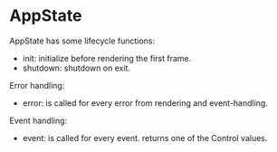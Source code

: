 # AppState

AppState has some lifecycle functions:

- init: initialize before rendering the first frame.
- shutdown: shutdown on exit.

Error handling:

- error: is called for every error from rendering and event-handling.


Event handling:

- event: is called for every event. returns one of the Control values.

